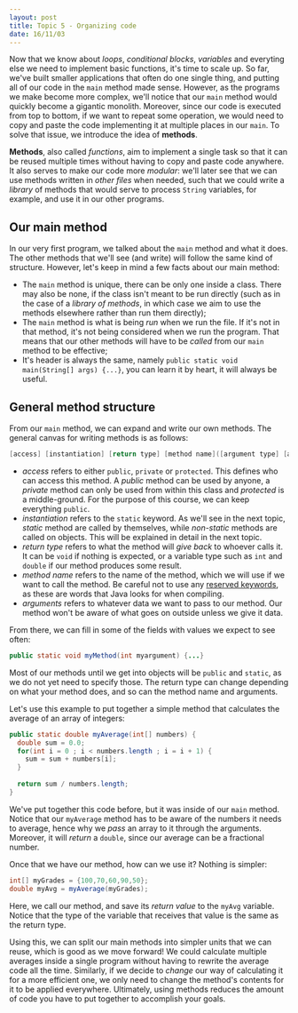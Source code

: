 ```yaml
---
layout: post
title: Topic 5 - Organizing code
date: 16/11/03
---
```


Now that we know about _loops_, _conditional blocks_, _variables_ and everyting else we need to implement basic functions, it's time to scale up. So far, we've built smaller applications that often do one single thing, and putting all of our code in the `main` method made sense. However, as the programs we make become more complex, we'll notice that our `main` method would quickly become a gigantic monolith. Moreover, since our code is executed from top to bottom, if we want to repeat some operation, we would need to copy and paste the code implementing it at multiple places in our `main`. To solve that issue, we introduce the idea of __methods__. 

__Methods__, also called _functions_, aim to implement a single task so that it can be reused multiple times without having to copy and paste code anywhere. It also serves to make our code more _modular_: we'll later see that we can use methods written in _other files_ when needed, such that we could write a _library_ of methods that would serve to process `String` variables, for example, and use it in our other programs.

## Our main method

In our very first program, we talked about the `main` method and what it does. The other methods that we'll see (and write) will follow the same kind of structure. However, let's keep in mind a few facts about our main method:

- The `main` method is unique, there can be only one inside a class. There may also be none, if the class isn't meant to be run directly (such as in the case of a _library of methods_, in which case we aim to use the methods elsewhere rather than run them directly);
- The `main` method is what is being _run_ when we run the file. If it's not in that method, it's not being considered when we run the program. That means that our other methods will have to be _called_ from our `main` method to be effective;
- It's header is always the same, namely `public static void main(String[] args) {...}`, you can learn it by heart, it will always be useful.

## General method structure

From our `main` method, we can expand and write our own methods. The general canvas for writing methods is as follows:

```java
[access] [instantiation] [return type] [method name]([argument type] [argument name]) {...}
```

- _access_ refers to either `public`, `private` or `protected`. This defines who can access this method. A _public_ method can be used by anyone, a _private_ method can only be used from within this class and _protected_ is a middle-ground. For the purpose of this course, we can keep everything `public`.
- _instantiation_ refers to the `static` keyword. As we'll see in the next topic, _static_ method are called by themselves, while _non-static_ methods are called on objects. This will be explained in detail in the next topic.
- _return type_ refers to what the method will _give back_ to whoever calls it. It can be `void` if nothing is expected, or a variable type such as `int` and `double` if our method produces some result.
- _method name_ refers to the name of the method, which we will use if we want to call the method. Be careful not to use any [reserved keywords](https://en.wikipedia.org/wiki/List_of_Java_keywords), as these are words that Java looks for when compiling.
- _arguments_ refers to whatever data we want to pass to our method. Our method won't be aware of what goes on outside unless we give it data.

From there, we can fill in some of the fields with values we expect to see often:

```java
public static void myMethod(int myargument) {...}
```

Most of our methods until we get into objects will be `public` and `static`, as we do not yet need to specify those. The return type can change depending on what your method does, and so can the method name and arguments.

Let's use this example to put together a simple method that calculates the average of an array of integers:

```java
public static double myAverage(int[] numbers) {
  double sum = 0.0;
  for(int i = 0 ; i < numbers.length ; i = i + 1) {
    sum = sum + numbers[i];
  }
  
  return sum / numbers.length;
}
```

We've put together this code before, but it was inside of our `main` method. Notice that our `myAverage` method has to be aware of the numbers it needs to average, hence why we _pass_ an array to it through the arguments. Moreover, it will _return_ a `double`, since our average can be a fractional number.

Once that we have our method, how can we use it? Nothing is simpler:

```java
int[] myGrades = {100,70,60,90,50};
double myAvg = myAverage(myGrades);
```

Here, we call our method, and save its _return value_ to the `myAvg` variable. Notice that the type of the variable that receives that value is the same as the return type.

Using this, we can split our main methods into simpler units that we can reuse, which is good as we move forward! We could calculate multiple averages inside a single program without having to rewrite the average code all the time. Similarly, if we decide to _change_ our way of calculating it for a more efficient one, we only need to change the method's contents for it to be applied everywhere. Ultimately, using methods reduces the amount of code you have to put together to accomplish your goals.
